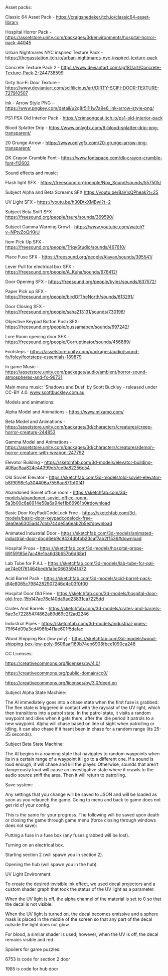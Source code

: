 Asset packs:


Classic 64 Asset Pack - https://craigsnedeker.itch.io/classic64-asset-library

Hospital Horror Pack - https://assetstore.unity.com/packages/3d/environments/hospital-horror-pack-44045

Urban Nightmares NYC inspired Texture Pack - https://thegasstation.itch.io/urban-nightmares-nyc-inspired-texture-pack

Concrete Texture Pack 2 - https://www.deviantart.com/agf81/art/Concrete-Texture-Pack-2-244738599

Dirty Sci-Fi Door Texture - https://www.deviantart.com/scifilicious/art/DIRTY-SCIFI-DOOR-TEXTURE-727910507

Ink - Arrow Style PNG - https://www.pngkey.com/detail/u2q8r5i1i1w7a9e6_ink-arrow-style-png/

PS1 PSX Old Interior Pack - https://crimsongcat.itch.io/ps1-old-interior-pack 

Blood Splatter Drip - https://www.onlygfx.com/8-blood-splatter-drip-png-transparent/ 

20 Grunge Arrow - https://www.onlygfx.com/20-grunge-arrow-png-transparent/ 

DK Crayon Crumble Font - https://www.fontspace.com/dk-crayon-crumble-font-f12602


Sound effects and music:


Flash light SFX - https://freesound.org/people/Nox_Sound/sounds/557505/

Subject Alpha and Beta Screams SFX https://youtu.be/BaVIxQPheak?t=25

UV Light SFX - https://youtu.be/h30DtkXMBwI?t=2

Subject Beta Sniff SFX - https://freesound.org/people/taure/sounds/369590/

Subject Gamma Warning Growl - https://www.youtube.com/watch?v=NPtyZoQrKkU

Item Pick Up SFX - https://freesound.org/people/TriqyStudio/sounds/467610/

Place Fuse SFX - https://freesound.org/people/Alayan/sounds/395541/

Lever Pull for electrical box SFX - https://freesound.org/people/A_Kuha/sounds/676412/

Door Opening SFX - https://freesound.org/people/kyles/sounds/637572/

Paper Pick up SFX - https://freesound.org/people/birdOfTheNorth/sounds/613291/

Door Closing SFX - https://freesound.org/people/saha213131/sounds/730196/

Objective Keypad Button Push SFX- https://freesound.org/people/oussamaben/sounds/697242/

Lore Room opening door SFX - https://freesound.org/people/Corruptinator/sounds/456889/

Footsteps - https://assetstore.unity.com/packages/audio/sound-fx/foley/footsteps-essentials-189879

In game Music - https://assetstore.unity.com/packages/audio/ambient/horror-sound-atmospheres-and-fx-96731

Main menu music: 'Shadows and Dust' by Scott Buckley - released under CC-BY 4.0. www.scottbuckley.com.au


Models and animations:


Alpha Model and Animations - https://www.mixamo.com/

Beta Model and Animations - https://assetstore.unity.com/packages/3d/characters/creatures/creep-horror-creature-244853

Gamma Model and Animations - https://assetstore.unity.com/packages/3d/characters/creatures/demon-horror-creature-with-weapon-247792

Elevator Building - https://sketchfab.com/3d-models/elevator-building-406ac9aa824e44399e57ce9a82256c54

Old Soviet Elevator - https://sketchfab.com/3d-models/old-soviet-elevator-b8f9098e1a304406a7556ac871bf0f41 

Abandoned Soviet office room - https://sketchfab.com/3d-models/abandoned-soviet-office-room-5a3b00c6a8914e58a6a94ef1b66961b0#download 

Basic Door KeyPad/CodeLock Free - https://sketchfab.com/3d-models/basic-door-keypadcodelock-free-3ea0ea6305ad47cbb744de5a6eab2b5e#download

Animated Industrial Door - https://sketchfab.com/3d-models/animated-industrial-door-dbcd6eb9c9424dbfbb23caf7ab2f1536#download 

Hospital Props - https://sketchfab.com/3d-models/hospital-props-69159185e7ac48e1ba6d3b657b6d68e1 

Lab Tube for P.A.L - https://sketchfab.com/3d-models/lab-tube-for-pal-ae74e0f761464bedb1a5e06635941472 

Acid Barrel Pack - https://sketchfab.com/3d-models/acid-barrel-pack-df4e8065c7984282907246d4c03f0f00 

Hospital Door Old Free - https://sketchfab.com/3d-models/hospital-door-old-free-15b147ae76ef40da9ad23831ca7225dd 

Crates And Barrels - https://sketchfab.com/3d-models/crates-and-barrels-5ae3c72285474862a89d69c2f2ad2246 

Industrial Pipes - https://sketchfab.com/3d-models/industrial-pipes-79f64d09a3cd496fb4f1ae601f5dafac

Wood Shipping Box (low poly) - https://sketchfab.com/3d-models/wood-shipping-box-low-poly-6606aaf169b74eb6908fbce1090ca248


CC Licenses:


https://creativecommons.org/licenses/by/4.0/

https://creativecommons.org/public-domain/cc0/

https://creativecommons.org/licenses/by/3.0/deed.en


Subject Alpha State Machine: 


The AI immediately goes into a chase state when the first fuse is grabbed. The flee state is triggered in contact with the raycast of the UV light, which then transitions into a patrol state. In the patrol state, it visits a random waypoint and idles when it gets there, after the idle period it patrols to a new waypoint. Alpha will chase based on line of sight when patrolling or idling, it can also chase if it hasnt been in chase for a random range (its 25-35 seconds).


Subject Beta State Machine: 


The AI begins in a roaming state that navigates to random waypoints when its in a certain range of a waypoint itll go to a different one. If a sound is loud enough, it will chase and kill the player. Otherwise, sounds that aren’t dangerously loud will cause an investigative state where it crawls to the audio source sniff the area. Then it will return to patrolling. 


Save system:


Any settings that you change will be saved to JSON and will be loaded as soon as you relaunch the game. Going to menu and back to game does not get rid of your config. 

This is the same for your progress. The following will be saved upon death or closing the game through game menu (force closing through windows does not save): 

Putting a fuse in a fuse box (any fuses grabbed will be lost).

Turning on an electrical box.

Starting section 2 (will spawn you in section 2).

Opening the hub (will spawn you in the hub).


UV Light Environment:


To create the desired invisible ink effect, we used decal projectors and a custom shader graph that took the status of the UV light as a parameter.

When the UV light is off, the alpha channel of the material is set to 0 so that the decal is not visible.

When the UV light is turned on, the decal becomes emissive and a sphere mask is placed in the middle of the screen so that any part of the decal outside the light does not glow.

For blood, a similar shader is used; however, when the UV is off, the decal remains visible and red.


Spoilers for game puzzles:


6753 is code for section 2 door

1985 is code for hub door
